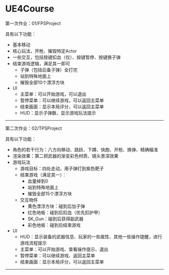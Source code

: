 # UE4Course

第一次作业：01/FPSProject



具有以下功能：

- 基本移动
- 核心玩法，开枪、摧毁特定Actor
- 一些交互，包括按键扣血（仅）、按键暂停、按键换子弹
- 结束游戏逻辑，满足其一即可
  - 子弹（包括后备子弹）全打完
  - 站到特殊地面上
  - 摧毁全部10个漂浮方块
- UI
  - 主菜单：可以开始游戏，可以退出
  - 暂停菜单：可以继续游戏，可以返回主菜单
  - 结束画面：显示本局评分，可以返回主菜单
  - HUD：显示子弹数，显示游戏玩法提示
  
  
---

第二次作业：02/TPSProject



具有以下功能：

- 角色的若干行为：八方向移动、跳跃、下蹲、快跑、开枪、换弹、精确瞄准
- 渲染效果：第二把武器的渐变彩色材质、镜头景深效果
- 游戏玩法
  - 游戏目标：四处走动，用子弹打到紫色靶子
  - 结束游戏（满足其一）：
    - 血量掉到0
    - 站到特殊地面上
    - 摧毁全部15个漂浮方块
  - 交互物件
    - 黄色漂浮方块：碰到后加子弹
    - 红色地板：碰到后扣血（优先扣护甲）
    - SK_Gun：碰到后获得副武器
    - 彩色地板：碰到后结束游戏
- UI
  - HUD：显示装备的武器信息、玩家的一些属性、其他一些操作提醒，进行游戏流程提示
  - 主菜单：可以开始游戏、查看操作提示、退出
  - 暂停菜单：可以继续游戏、返回主菜单
  - 结束画面：显示本局评分，可以返回主菜单

---
